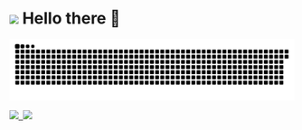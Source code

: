 <h1><img src="https://emojis.slackmojis.com/emojis/images/1544200527/5029/hello_there.gif?1544200527" width="30"/> Hello there 👋</h1>

![Snake animation](https://github.com/gabrielrom/gabrielrom/blob/output/github-contribution-grid-snake.svg)

<p>
  <a href="https://github-readme-stats.vercel.app/api?username=gabrielrom&show_icons=true&theme=dracula&repo=github-readme-stats">
    <img height="180em" src="https://github-readme-stats.vercel.app/api?username=gabrielrom&show_icons=true&theme=dracula&repo=github-readme-stats"/>&nbsp
    <img height="180em" src="https://github-readme-stats.vercel.app/api/top-langs/?username=gabrielrom&theme=dracula&layout=compact&repo=github-readme-stats"/>
  </a>
</p>





 

